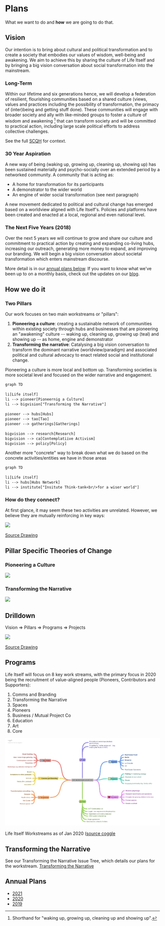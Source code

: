 # Plans

What we want to do and **how** we are going to do that.

## Vision

Our intention is to bring about cultural and political transformation and to create a society that embodies our values of wisdom, well-being and awakening. We aim to achieve this by sharing the culture of Life Itself and by bringing a big vision conversation about social transformation into the mainstream.

### Long-Term

Within our lifetime and six generations hence, we will develop a federation of resilient, flourishing communities based on a shared culture (views, values and practices including the possibility of transformation, the primacy of (inter)being and getting stuff done). These communities will engage with broader society and ally with like-minded groups to foster a culture of wisdom and awakening [^1] that can transform society and will be committed to practical action, including large scale political efforts to address collective challenges.
 
See the full [SCQH](/scqh/) for context.

[^1]: Shorthand for "waking up, growing up, cleaning up and showing up".

### 30 Year Aspiration

A new way of being (waking up, growing up, cleaning up, showing up) has been sustained materially and psycho-socially over an extended period by a networked community. A community that is acting as:

* A home for transformation for its participants
* A demonstrator to the wider world
* An engine of wider social transformation (see next paragraph)

A new movement dedicated to political and cultural change has emerged based on a worldview aligned with Life Itself's. Policies and platforms have been created and enacted at a local, regional and even national level.

### The Next Five Years (2018)

Over the next 5 years we will continue to grow and share our culture and commitment to practical action by creating and expanding co-living hubs, increasing our outreach, generating more money to expand, and improving our branding. We will begin a big vision conversation about societal transformation which enters mainstream discourse.

More detail is in our [annual plans below](#annual-plans). If you want to know what we've been up to on a monthly basis, check out the updates on our [blog](https://lifeitself.us/blog/).

## How we do it

### Two Pillars

Our work focuses on two main workstreams or "pillars":

1. **Pioneering a culture**: creating a sustainable network of communities within existing society through hubs and businesses that are pioneering an "awakening" culture -- waking up, cleaning up, growing up (teal) and showing up -- as home, engine and demonstrator
2. **Transforming the narrative**: Catalysing a big vision conversation to transform the dominant narrative (worldview/paradigm) and associated political and cultural advocacy to enact related social and institutional change.

Pioneering a culture is more local and bottom up. Transforming societies is more societal level and focused on the wider narrative and engagement.

```mermaid
graph TD

li[Life itself]
li --> pioneer[Pioneernig a Culture]
li --> bigvision["Transforming the Narrative"]

pioneer --> hubs[Hubs]
pioneer --> tao[Tao]
pioneer --> gatherings[Gatherings]

bigvision --> research[Research]
bigvision --> ca[Contemplatiive Activism]
bigvision --> policy[Policy]
```

Another more "concrete" way to break down what we do based on the concrete activities/entities we have in those areas

```mermaid
graph TD

li[Life itself]
li --> hubs[Hubs Network]
li --> institute["Insitute Think-tank<br/>for a wiser world"]
```
 

### How do they connect?

At first glance, it may seem these two activities are unrelated. However, we believe they are mutually reinforcing in key ways:

<img src="https://docs.google.com/drawings/d/e/2PACX-1vSycO4GSuqaNQQJ_LRJ0pnVzRoKk_0JsrvcB8RYycv27-5Ko9cimvlKrW_y_33ldyB87bHNnlAyMx36/pub?w=983&amp;h=648">

[Source Drawing](https://docs.google.com/drawings/d/1lpXtY3p7NKfW1UO1RuJkjZAGI1OPzO0VvaiyqmJygso/edit)

## Pillar Specific Theories of Change

### Pioneering a Culture

<img src="https://docs.google.com/drawings/d/e/2PACX-1vSHKOtzHdms6phA--0uxBC462ZQE1r_gC_2d1FuB_N1CYguNLec1PBD4zUR0htcd0nFKQ7ZY4JiqTNC/pub?w=1291&amp;h=864">

### Transforming the Narrative

<img src="https://docs.google.com/drawings/d/e/2PACX-1vSRTcACwBvhCnIGyOn8PqWOWWmwVjnyad34oTGbXnsddMHyzV95tSGByzHuJik0f6N7L_aRoiSriko4/pub?w=1286&amp;h=966">


## Drilldown

Vision => Pillars => Programs => Projects

<img src="https://docs.google.com/drawings/d/e/2PACX-1vSGKcj-2KHgGBC_OSnq5_VUAVvCmnf-Upm0xEjast6mzDDzuGYCPKCA0VgDr89oq-iYAQ3BWSgZnsmi/pub?w=1664&amp;h=878">

[Source Drawing](https://docs.google.com/drawings/d/1Lw32SijYsQrVAg6ICsRyEo0VENYwvehqqcTEsf9UM1A/edit)

## Programs

Life Itself will focus on 8 key work streams, with the primary focus in 2020 being the recruitment of value-aligned people (Pioneers, Contributors and Supporters):

1. Comms and Branding
2. Transforming the Narrative
3. Spaces
4. Pioneers
5. Business / Mutual Project Co 
6. Education 
7. Art
8. Core

![](./aet-workstreams-as-of-2020.png)

Life Itself Workstreams as of Jan 2020 ([source coggle](https://coggle.it/diagram/XiR1dpbiFfqK6G8n/t/life-itself-workstreams-as-of-2020)

## Transforming the Narrative 

See our Transforming the Narrative Issue Tree, which details our plans for the workstream. [Transforming the Narrative](https://coggle.it/diagram/X5foU48kvlUMpNq_/t/transforming-the-narrative-issue-tree-is-widely-adopted)


## Annual Plans

* [2021](/plans/2021/)
* [2020](/plans/2020/)
* [2019](/plans/2019/)
